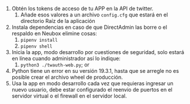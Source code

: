 1. Obtén los tokens de acceso de tu APP en la API de twitter.
   1. Añade esos valores a un archivo `config.cfg` que estará en el directorio Raíz de la aplicación
2. Instala dependencias en caso de que DirectAdmin las borre o el respaldo en Neubox elimine cosas:
   1. `pipenv install`
   2. `pipenv shell`
3. Inicia la app, modo desarrollo por cuestiones de seguridad, solo estará en línea cuando administrador así lo indique:
   1. `python3 ./twauth-web.py`; or
4. Python tiene un error en su versión 19.3.1, hasta que se arregle no es posible crear el archivo wheel de producción.
5. Usa la app en modo desarrollo cada vez que requieras ingresar un nuevo usuario, debe estar configurado el reenvio de puertos en el servidor virtual o el firewall en el servidor local.
